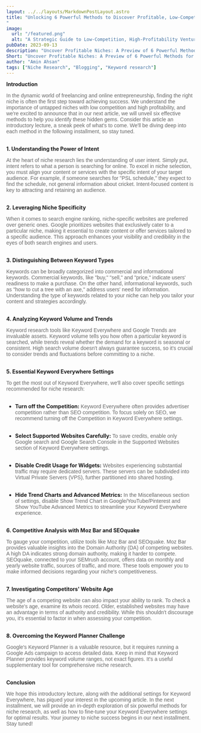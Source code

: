 ```yaml
---
layout: ../../layouts/MarkdownPostLayout.astro
title: "Unlocking 6 Powerful Methods to Discover Profitable, Low-Competition Niches
"
image:
  url: "/featured.png"
  alt: "A Strategic Guide to Low-Competition, High-Profitability Ventures"
pubDate: 2023-09-13
description: "Uncover Profitable Niches: A Preview of 6 Powerful Methods for Niche Research and Optimization."
Short: "Uncover Profitable Niches: A Preview of 6 Powerful Methods for Niche Research and Optimization."
author: "Amin Ahsan"
tags: ["Niche Research", "Blogging", "Keyword research"]
---
```


**Introduction**

<span class="opacity-article">
In the dynamic world of freelancing and online entrepreneurship, finding the right niche is often the first step toward achieving success. We understand the importance of untapped niches with low competition and high profitability, and we're excited to announce that in our next article, we will unveil six effective methods to help you identify these hidden gems. Consider this article an introductory lecture, a sneak peek of what's to come. We'll be diving deep into each method in the following installment, so stay tuned.
<br><br>
</span>

**1. Understanding the Power of Intent**

<span class="opacity-article">
At the heart of niche research lies the understanding of user intent. Simply put, intent refers to what a person is searching for online. To excel in niche selection, you must align your content or services with the specific intent of your target audience. For example, if someone searches for "PSL schedule," they expect to find the schedule, not general information about cricket. Intent-focused content is key to attracting and retaining an audience.
<br><br>
</span>

**2. Leveraging Niche Specificity**

<span class="opacity-article">
    When it comes to search engine ranking, niche-specific websites are preferred over generic ones. Google prioritizes websites that exclusively cater to a particular niche, making it essential to create content or offer services tailored to a specific audience. This approach enhances your visibility and credibility in the eyes of both search engines and users.<br><br>
</span>

**3. Distinguishing Between Keyword Types**

<span class="opacity-article">
Keywords can be broadly categorized into commercial and informational keywords. Commercial keywords, like "buy," "sell," and "price," indicate users' readiness to make a purchase. On the other hand, informational keywords, such as "how to cut a tree with an axe," address users' need for information. Understanding the type of keywords related to your niche can help you tailor your content and strategies accordingly.
<br><br>
</span>

**4. Analyzing Keyword Volume and Trends**

<span class="opacity-article">
Keyword research tools like Keyword Everywhere and Google Trends are invaluable assets. Keyword volume tells you how often a particular keyword is searched, while trends reveal whether the demand for a keyword is seasonal or consistent. High search volume doesn't always guarantee success, so it's crucial to consider trends and fluctuations before committing to a niche.<br><br>
</span>

**5. Essential Keyword Everywhere Settings**

<span class="opacity-article">
 To get the most out of Keyword Everywhere, we'll also cover specific settings recommended for niche research:
<br><br>
</span>

- **Turn off the Competition:**<span class="opacity-article">
  Keyword Everywhere often provides advertiser competition rather than SEO competition. To focus solely on SEO, we recommend turning off the Competition in Keyword Everywhere settings.
  <br><br>
  </span>

- **Select Supported Websites Carefully:**<span class="opacity-article">
  To save credits, enable only Google search and Google Search Console in the Supported Websites section of Keyword Everywhere settings.
  <br><br>
  </span>

- **Disable Credit Usage for Widgets:**<span class="opacity-article">
  Websites experiencing substantial traffic may require dedicated servers. These servers can be subdivided into Virtual Private Servers (VPS), further partitioned into shared hosting.
  <br><br>
  </span>

- **Hide Trend Charts and Advanced Metrics:**<span class="opacity-article">
  In the Miscellaneous section of settings, disable Show Trend Chart in Google/YouTube/Pinterest and Show YouTube Advanced Metrics to streamline your Keyword Everywhere experience.<br><br>
  </span>

**6. Competitive Analysis with Moz Bar and SEOquake**

<span class="opacity-article">
To gauge your competition, utilize tools like Moz Bar and SEOquake. Moz Bar provides valuable insights into the Domain Authority (DA) of competing websites. A high DA indicates strong domain authority, making it harder to compete. SEOquake, connected to your SEMrush account, offers data on monthly and yearly website traffic, sources of traffic, and more. These tools empower you to make informed decisions regarding your niche's competitiveness.
<br><br>
</span>

**7. Investigating Competitors' Website Age**

<span class="opacity-article">
The age of a competing website can also impact your ability to rank. To check a website's age, examine its whois record. Older, established websites may have an advantage in terms of authority and credibility. While this shouldn't discourage you, it's essential to factor in when assessing your competition.<br><br>
</span>

**8. Overcoming the Keyword Planner Challenge**

<span class="opacity-article">
Google's Keyword Planner is a valuable resource, but it requires running a Google Ads campaign to access detailed data. Keep in mind that Keyword Planner provides keyword volume ranges, not exact figures. It's a useful supplementary tool for comprehensive niche research.
<br><br>
</span>

**Conclusion**

<span class="opacity-article">
We hope this introductory lecture, along with the additional settings for Keyword Everywhere, has piqued your interest in the upcoming article. In the next installment, we will provide an in-depth exploration of six powerful methods for niche research, as well as how to fine-tune your Keyword Everywhere settings for optimal results. Your journey to niche success begins in our next installment. Stay tuned!
<br><br>
</span>

<style>

#bold{
font-weight: bold;
opacity: 1;
}

    .opacity-article{
    font-family: 'MerriWeather', sans-serif;
    text-align: justify;
    opacity:66%;

}

.italic{
font-style: italic;
}
</style>
